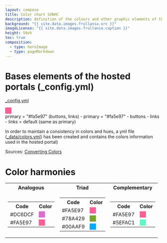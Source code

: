 ```yaml
---
layout: compose
title: Color chart SVNHC
description: definition of the colours and other graphic elements of the hosted portal
background: "{{ site.data.images.frullania.src }}"
imageLicense: "{{ site.data.images.frullania.caption }}"
height: 50vh
toc: true
composition:
  - type: heroImage
  - type: pageMarkdown
---
```

# Bases elements of the hosted portals (_config.yml)
[_config.yml](https://github.com/gbif/hp-svnhc/blob/master/_config.yml)
<div style="width: 20px; height: 20px; background-color: #FA5E97;"></div> primary = "#fa5e97" (buttons, links)
- primary = "#fa5e97"
    - buttons
    - links
- links = default (same as primary)

In order to maintain a consistency in colors and hues, a yml file ([_data/colors.yml](https://github.com/gbif/hp-svnhc/blob/master/_data/colors.yml)) has been created and contains the colors information used in the hosted portal)

Sources: [Converting Colors](https://convertingcolors.com/hex-color-FA5E97.html?search=#fa5e97)

# Color harmonies

<table>
  <tr>
    <th style="text-align: center;">Analogous</th>
    <th style="text-align: center;">Triad</th>
    <th style="text-align: center;">Complementary</th>
  </tr>
  <tr>
    <td>
      <table>
        <tr>
          <th>Code</th>
          <th>Color</th>
        </tr>
        <tr>
          <td>#DC6DCF</td>
          <td><div style="width: 20px; height: 20px; background-color: #DC6DCF;"></div></td>
        </tr>
        <tr>
          <td>#FA5E97</td>
          <td><div style="width: 20px; height: 20px; background-color: #FA5E97;"></div></td>
        </tr>
      </table>
    </td>
    <td>
      <table>
        <tr>
          <th>Code</th>
          <th>Color</th>
        </tr>
        <tr>
          <td>#FA5E97</td>
          <td><div style="width: 20px; height: 20px; background-color: #FA5E97;"></div></td>
        </tr>
        <tr>
          <td>#78A429</td>
          <td><div style="width: 20px; height: 20px; background-color: #78A429;"></div></td>
        </tr>
        <tr>
          <td>#00AAF9</td>
          <td><div style="width: 20px; height: 20px; background-color: #00AAF9;"></div></td>
        </tr>
      </table>
    </td>
    <td>
      <table>
        <tr>
          <th>Code</th>
          <th>Color</th>
        </tr>
        <tr>
          <td>#FA5E97</td>
          <td><div style="width: 20px; height: 20px; background-color: #FA5E97;"></div></td>
        </tr>
        <tr>
          <td>#5EFAC1</td>
          <td><div style="width: 20px; height: 20px; background-color: #5EFAC1;"></div></td>
        </tr>
      </table>
    </td>
  </tr>
</table>
